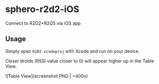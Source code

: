 # sphero-r2d2-iOS
Connect to R2D2+R2Q5 via iOS app

## Usage

Simply open `R2D2.xcodeproj` with Xcode and run on your device.

Closer droids (RSSI value closer to 0) will appear higher up in the Table View.

![Table View](screenshot.PNG | =400x)
